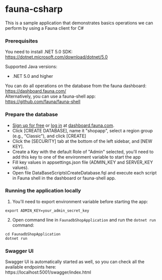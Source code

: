 # fauna-csharp
This is a sample application that demonstrates basics operations we can perform by using a Fauna client for C#

### Prerequisites
You need to install .NET 5.0 SDK:  
https://dotnet.microsoft.com/download/dotnet/5.0

Supported Java versions:
- .NET 5.0 and higher

You can do all operations on the database from the fauna dashboard:  
https://dashboard.fauna.com/  
Alternatively, you can use a fauna-shell app:  
https://github.com/fauna/fauna-shell

### Prepare the database
* [Sign up for free](https://dashboard.fauna.com/accounts/register) or [log in](https://dashboard.fauna.com/accounts/login) at [dashboard.fauna.com](https://dashboard.fauna.com/accounts/register).
* Click [CREATE DATABASE], name it "shopapp", select a region group (e.g., "Classic"), and click [CREATE]
* Click the [SECURITY] tab at the bottom of the left sidebar, and [NEW KEY].
* Create a Key with the default Role of "Admin" selected, you'll need to add this key to one of the environment variable to start the app
* Fill key values in appsettings.json file (ADMIN_KEY and SERVER_KEY values).
* Open file DataBaseScripts\CreateDatabase.fql and execute each script in Fauna shell in the dashboard or fauna-shell app.

### Running the application locally
1. You'll need to export environment variable before starting the app:
```
export ADMIN_KEY=your_admin_secret_key
```
2. Open command line in `FaunadbShopApplication` and run the `dotnet run` command:
```
cd FaunadbShopApplication
dotnet run
```

### Swagger UI
Swagger UI is automatically started as well, so you can check all
the available endpoints here:  
https://localhost:5001/swagger/index.html
